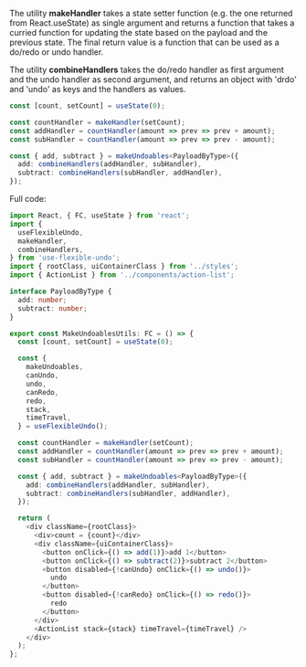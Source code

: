 The utility **makeHandler** takes a state setter function (e.g. the one returned from React.useState) as single argument and returns a function that takes a curried function for updating the state based on the payload and the previous state. The final return value is a function that can be used as a do/redo or undo handler.

The utility **combineHandlers** takes the do/redo handler as first argument and the undo handler as second argument, and returns an object with 'drdo' and 'undo' as keys and the handlers as values.

```typescript
const [count, setCount] = useState(0);

const countHandler = makeHandler(setCount);
const addHandler = countHandler(amount => prev => prev + amount);
const subHandler = countHandler(amount => prev => prev - amount);

const { add, subtract } = makeUndoables<PayloadByType>({
  add: combineHandlers(addHandler, subHandler),
  subtract: combineHandlers(subHandler, addHandler),
});
```

Full code:

```typescript
import React, { FC, useState } from 'react';
import {
  useFlexibleUndo,
  makeHandler,
  combineHandlers,
} from 'use-flexible-undo';
import { rootClass, uiContainerClass } from '../styles';
import { ActionList } from '../components/action-list';

interface PayloadByType {
  add: number;
  subtract: number;
}

export const MakeUndoablesUtils: FC = () => {
  const [count, setCount] = useState(0);

  const {
    makeUndoables,
    canUndo,
    undo,
    canRedo,
    redo,
    stack,
    timeTravel,
  } = useFlexibleUndo();

  const countHandler = makeHandler(setCount);
  const addHandler = countHandler(amount => prev => prev + amount);
  const subHandler = countHandler(amount => prev => prev - amount);

  const { add, subtract } = makeUndoables<PayloadByType>({
    add: combineHandlers(addHandler, subHandler),
    subtract: combineHandlers(subHandler, addHandler),
  });

  return (
    <div className={rootClass}>
      <div>count = {count}</div>
      <div className={uiContainerClass}>
        <button onClick={() => add(1)}>add 1</button>
        <button onClick={() => subtract(2)}>subtract 2</button>
        <button disabled={!canUndo} onClick={() => undo()}>
          undo
        </button>
        <button disabled={!canRedo} onClick={() => redo()}>
          redo
        </button>
      </div>
      <ActionList stack={stack} timeTravel={timeTravel} />
    </div>
  );
};
```
